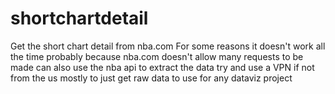 # shortchartdetail
Get the short chart detail from nba.com
For some reasons it doesn't work all the time
probably because nba.com doesn't allow many requests to be made
can also use the nba api to extract the data
try and use a VPN if not from the us
mostly to just get raw data to use for any dataviz project
